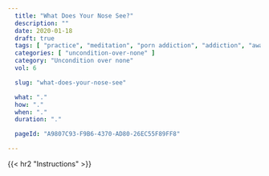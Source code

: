 ```yaml
---
  title: "What Does Your Nose See?"
  description: ""
  date: 2020-01-18
  draft: true
  tags: [ "practice", "meditation", "porn addiction", "addiction", "awareness", "awareness exercises", "perspective", "nofap", "neverfap", "neverfap deluxe" ]
  categories: [ "uncondition-over-none" ]
  category: "Uncondition over none"
  vol: 6

  slug: "what-does-your-nose-see"

  what: "."
  how: "."
  when: "."
  duration: "."

  pageId: "A9807C93-F9B6-4370-AD80-26EC55F89FF8"

---
```


<!-- {{< hr2 "Context" >}} -->



{{< hr2 "Instructions" >}}


<!--
{{< hr2 "Additional Resources" >}}  -->

<!-- maybe link to other  -->

